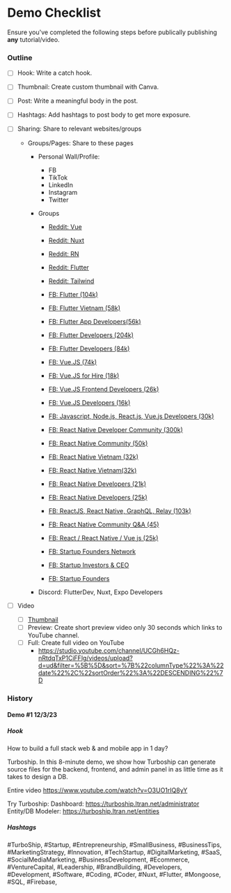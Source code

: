 # Demo Checklist
Ensure you've completed the following steps before publically publishing **any** tutorial/video.

### Outline
- [ ] Hook: Write a catch hook.
- [ ] Thumbnail: Create custom thumbnail with Canva.
- [ ] Post: Write a meaningful body in the post.
- [ ] Hashtags: Add hashtags to post body to get more exposure.
- [ ] Sharing: Share to relevant websites/groups
  - Groups/Pages: Share to these pages
    - Personal Wall/Profile:
      - FB
      - TikTok
      - LinkedIn
      - Instagram
      - Twitter

    - Groups
      - [Reddit: Vue](https://www.reddit.com/r/vuejs/)
      - [Reddit: Nuxt](https://www.reddit.com/r/Nuxt/)
      - [Reddit: RN](https://www.reddit.com/r/reactnative/)
      - [Reddit: Flutter](https://www.reddit.com/r/FlutterDev/)
      - [Reddit: Tailwind](https://www.reddit.com/r/tailwindcss/)

      - [FB: Flutter (104k)](https://www.facebook.com/groups/2054036691287323)
      - [FB: Flutter Vietnam (58k)](https://www.facebook.com/groups/269597763576669)
      - [FB: Flutter App Developers(56k)](https://www.facebook.com/groups/392934177836346)
      - [FB: Flutter Developers (204k)](https://www.facebook.com/groups/586207358389571/)
      - [FB: Flutter Developers (84k)](https://www.facebook.com/groups/2002414850011350)

      - [FB: Vue.JS (74k)](https://www.facebook.com/groups/vuejsdevelopers/)
      - [FB: Vue.JS for Hire (18k)](https://www.facebook.com/groups/vuejsforhire/)
      - [FB: Vue.JS Frontend Developers (26k)](https://www.facebook.com/groups/3394093904005690/)
      - [FB: Vue.JS Developers (16k)](https://www.facebook.com/groups/VueJsDevelopersGroup/)
      - [FB: Javascript, Node.js, React.js, Vue.js Developers (30k)](https://www.facebook.com/groups/1975445519381526/)

      - [FB: React Native Developer Community (300k)](https://www.facebook.com/groups/669915249871846/)
      - [FB: React Native Community (50k)](https://www.facebook.com/groups/react.native.community/)
      - [FB: React Native Vietnam (32k)](https://www.facebook.com/groups/reactnativevietnam/)
      - [FB: React Native Vietnam(32k)](https://www.facebook.com/groups/react.native.vn/)
      - [FB: React Native Developers (21k)](https://www.facebook.com/groups/915898072566113/)
      - [FB: React Native Developers (25k)](https://www.facebook.com/groups/428324874386642/)
      - [FB: ReactJS, React Native, GraphQL, Relay (103k)](https://www.facebook.com/groups/reactjs.co/)
      - [FB: React Native Community Q&A (45)](https://www.facebook.com/groups/1525443277786007/)
      - [FB: React / React Native / Vue js (25k)](https://www.facebook.com/groups/311634579287888/)

      - [FB: Startup Founders Network](https://www.facebook.com/groups/345613409204417)
      - [FB: Startup Investors & CEO](https://www.facebook.com/groups/1071482053200065)
      - [FB: Startup Founders](https://www.facebook.com/groups/investorsstartupsbusiness)
    - Discord: FlutterDev, Nuxt, Expo Developers

- [ ] Video
  - [ ] [Thumbnail](https://www.canva.com/design/DAF184p7-s0/In5Sna8k7ubI9JAXZ8Mesw/edit)
  - [ ] Preview: Create short preview video only 30 seconds which links to YouTube channel.
  - [ ] Full: Create full video on YouTube
    - https://studio.youtube.com/channel/UCGh6HQz-nRtdqTxP1CiFFlg/videos/upload?d=ud&filter=%5B%5D&sort=%7B%22columnType%22%3A%22date%22%2C%22sortOrder%22%3A%22DESCENDING%22%7D

### History

#### Demo #1 12/3/23

##### Hook
How to build a full stack web & and mobile app in 1 day?

Turboship.
In this 8-minute demo, we show how Turboship can generate source files for the backend, frontend, and admin panel in as little time as it takes to design a DB.

Entire video
https://www.youtube.com/watch?v=O3UO1rIQ8yY

Try Turboship:
Dashboard:
https://turboship.ltran.net/administrator
Entity/DB Modeler:
https://turboship.ltran.net/entities


##### Hashtags

#TurboShip, #Startup, #Entrepreneurship, #SmallBusiness, #BusinessTips, #MarketingStrategy, #Innovation, #TechStartup, #DigitalMarketing, #SaaS, #SocialMediaMarketing, #BusinessDevelopment, #Ecommerce, #VentureCapital, #Leadership, #BrandBuilding, #Developers, #Development, #Software, #Coding, #Coder, #Nuxt, #Flutter, #Mongoose, #SQL, #Firebase,
